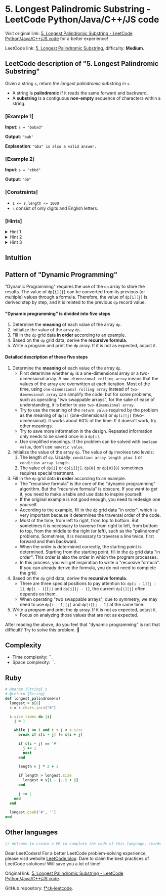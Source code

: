 # 5. Longest Palindromic Substring - LeetCode Python/Java/C++/JS code

Visit original link: [5. Longest Palindromic Substring - LeetCode Python/Java/C++/JS code](https://leetcode.blog/en/leetcode/5-longest-palindromic-substring) for a better experience!

LeetCode link: [5. Longest Palindromic Substring](https://leetcode.com/problems/longest-palindromic-substring), difficulty: **Medium**.

## LeetCode description of "5. Longest Palindromic Substring"

Given a string `s`, return *the longest palindromic substring in `s`*.

- A string is **palindromic** if it reads the same forward and backward.
- A **substring** is a contiguous **non-empty** sequence of characters within a string.

### [Example 1]

**Input**: `s = "babad"`

**Output**: `"bab"`

**Explanation**: `"aba" is also a valid answer.`

### [Example 2]

**Input**: `s = "cbbd"`

**Output**: `"bb"`

### [Constraints]

- `1 <= s.length <= 1000`
- `s` consist of only digits and English letters.

### [Hints]

<details>
  <summary>Hint 1</summary>
  How can we reuse a previously computed palindrome to compute a larger palindrome?

  
</details>

<details>
  <summary>Hint 2</summary>
  If “aba” is a palindrome, is “xabax” a palindrome? Similarly is “xabay” a palindrome?

  
</details>

<details>
  <summary>Hint 3</summary>
  Complexity based hint:
If we use brute-force and check whether for every start and end position a substring is a palindrome we have O(n^2) start - end pairs and O(n) palindromic checks. Can we reduce the time for palindromic checks to O(1) by reusing some previous computation.

  
</details>

## Intuition



## Pattern of "Dynamic Programming"

"Dynamic Programming" requires the use of the `dp` array to store the results. The value of `dp[i][j]` can be converted from its previous (or multiple) values ​​through a formula. Therefore, the value of `dp[i][j]` is derived step by step, and it is related to the previous `dp` record value.

#### "Dynamic programming" is divided into five steps

1. Determine the **meaning** of each value of the array `dp`.
2. Initialize the value of the array `dp`.
3. Fill in the `dp` grid data **in order** according to an example.
4. Based on the `dp` grid data, derive the **recursive formula**.
5. Write a program and print the `dp` array. If it is not as expected, adjust it.

#### Detailed description of these five steps

1. Determine the **meaning** of each value of the array `dp`.
    - First determine whether `dp` is a one-dimensional array or a two-dimensional array. A `one-dimensional rolling array` means that the values ​​of the array are overwritten at each iteration. Most of the time, using `one-dimensional rolling array` instead of `two-dimensional array` can simplify the code; but for some problems, such as operating "two swappable arrays", for the sake of ease of understanding, it is better to use `two-dimensional array`.
    - Try to use the meaning of the `return value` required by the problem as the meaning of `dp[i]` (one-dimensional) or `dp[i][j]` (two-dimensional). It works about 60% of the time. If it doesn't work, try other meanings.
    - Try to save more information in the design. Repeated information only needs to be saved once in a `dp[i]`.
    - Use simplified meanings. If the problem can be solved with `boolean value`, don't use `numeric value`.
2. Initialize the value of the array `dp`. The value of `dp` involves two levels:
    1. The length of `dp`. Usually: `condition array length plus 1` or `condition array length`.
    2. The value of `dp[i]` or `dp[i][j]`. `dp[0]` or `dp[0][0]` sometimes requires special treatment.
3. Fill in the `dp` grid data **in order** according to an example.
    - The "recursive formula" is the core of the "dynamic programming" algorithm. But the "recursive formula" is obscure. If you want to get it, you need to make a table and use data to inspire yourself.
    - If the original example is not good enough, you need to redesign one yourself.
    - According to the example, fill in the `dp` grid data "in order", which is very important because it determines the traversal order of the code.
    - Most of the time, from left to right, from top to bottom. But sometimes it is necessary to traverse from right to left, from bottom to top, from the middle to the right (or left), such as the "palindrome" problems. Sometimes, it is necessary to traverse a line twice, first forward and then backward.
    - When the order is determined correctly, the starting point is determined. Starting from the starting point, fill in the `dp` grid data "in order". This order is also the order in which the program processes.
    - In this process, you will get inspiration to write a "recursive formula". If you can already derive the formula, you do not need to complete the grid.
4. Based on the `dp` grid data, derive the **recursive formula**.
    - There are three special positions to pay attention to: `dp[i - 1][j - 1]`, `dp[i - 1][j]` and `dp[i][j - 1]`, the current `dp[i][j]` often depends on them.
    - When operating "two swappable arrays", due to symmetry, we may need to use `dp[i - 1][j]` and `dp[i][j - 1]` at the same time.
5. Write a program and print the `dp` array. If it is not as expected, adjust it.
    - Focus on analyzing those values that are not as expected.

After reading the above, do you feel that "dynamic programming" is not that difficult? Try to solve this problem. 🤗

## Complexity

- Time complexity: ``.
- Space complexity: ``.

## Ruby

```ruby
# @param {String} s
# @return {String}
def longest_palindrome(s)
  longest = s[0]
  s = s.chars.join("#")

  s.size.times do |i|
    j = 1

    while j <= i and i + j < s.size
      break if s[i - j] != s[i + j]

      if s[i - j] == '#'
        j += 1
        next
      end
      
      length = j * 2 + 1

      if length > longest.size
        longest = s[i - j..i + j]
      end
      
      j += 1
    end
  end
  
  longest.gsub('#', '')
end
```

## Other languages

```java
// Welcome to create a PR to complete the code of this language, thanks!
```

Dear LeetCoders! For a better LeetCode problem-solving experience, please visit website [LeetCode.blog](https://leetcode.blog): Dare to claim the best practices of LeetCode solutions! Will save you a lot of time!

Original link: [5. Longest Palindromic Substring - LeetCode Python/Java/C++/JS code](https://leetcode.blog/en/leetcode/5-longest-palindromic-substring).

GitHub repository: [f*ck-leetcode](https://github.com/fuck-leetcode/fuck-leetcode).

